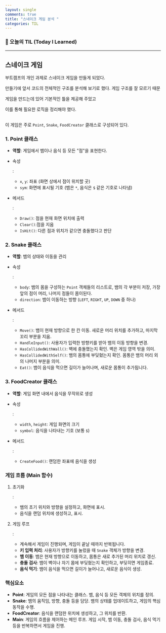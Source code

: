 ```yaml
---
layout: single
comments: true
title: "스네이크 게임 분석 "
categories: TIL
---
```






### 📆 오늘의 TIL (Today I Learned)

---

## 스네이크 게임

부트캠프의 개인 과제로 스네이크 게임을 만들게 되었다.

만들기에 앞서 코드의 전체적인 구조를 분석해 보기로 했다. 게임 구조를 잘 모르기 때문

게임을 만드는데 있어 기본적인 틀을 제공해 주었고



이를 통해 필요한 로직을 정리해야 했다.



## 

이 게임은 주로 `Point`, `Snake`, `FoodCreator` 클래스로 구성되어 있다.

### 1. **Point 클래스**

- **역할**: 게임에서 뱀이나 음식 등 모든 "점"을 표현한다.

- 속성

  :

  - `x`, `y`: 좌표 (화면 상에서 점이 위치할 곳)
  - `sym`: 화면에 표시될 기호 (뱀은 `*`, 음식은 `$` 같은 기호로 나타냄)

- 메서드

  :

  - `Draw()`: 점을 현재 화면 위치에 출력
  - `Clear()`:점을 지움 
  - `IsHit()`: 다른 점과 위치가 같으면 충돌했다고 판단

### 2. **Snake 클래스**

- **역할**: 뱀의 상태와 이동을 관리

- 속성

  :

  - `body`: 뱀의 몸을 구성하는 `Point` 객체들의 리스트로, 뱀의 각 부분이 저장, 가장 앞의 점이 머리, 나머지 점들이 몸이된다.
  - `direction`: 뱀이 이동하는 방향 (`LEFT`, `RIGHT`, `UP`, `DOWN` 중 하나)

- 메서드

  :

  - `Move()`: 뱀이 현재 방향으로 한 칸 이동. 새로운 머리 위치를 추가하고, 마지막 꼬리 부분을 지움.
  - `HandleInput()`: 사용자가 입력한 방향키를 받아 뱀의 이동 방향을 변경.
  - `HasCollidedWithWall()`: 벽에 충돌했는지 확인. 벽은 게임 영역 밖을 의미.
  - `HasCollidedWithSelf()`: 뱀의 몸통에 부딪혔는지 확인. 몸통은 뱀의 머리 외의 나머지 부분을 의미.
  - `Eat()`: 뱀이 음식을 먹으면 길이가 늘어나며, 새로운 몸통이 추가됩니다.

### 3. **FoodCreator 클래스**

- **역할**: 게임 화면 내에서 음식을 무작위로 생성

- 속성

  :

  - `width`, `height`: 게임 화면의 크기
  - `symbol`: 음식을 나타내는 기호 (보통 `$`)

- 메서드

  :

  - `CreateFood()`: 랜덤한 좌표에 음식을 생성

### **게임 흐름 (Main 함수)**

1. 초기화

   :

   - 뱀의 초기 위치와 방향을 설정하고, 화면에 표시.
   - 음식을 랜덤 위치에 생성하고, 표시.

2. 게임 루프

   :

   - 계속해서 게임이 진행되며, 게임이 끝날 때까지 반복됩니다.
   - **키 입력 처리**: 사용자가 방향키를 눌렀을 때 `Snake` 객체가 방향을 변경.
   - **뱀 이동**: 뱀은 현재 방향으로 이동하고, 몸통은 새로 추가된 머리 위치로 갱신.
   - **충돌 검사**: 뱀이 벽이나 자기 몸에 부딪혔는지 확인하고, 부딪히면 게임종료.
   - **음식 먹기**: 뱀이 음식을 먹으면 길이가 늘어나고, 새로운 음식이 생성.

### 핵심요소

- **Point**: 게임의 모든 점을 나타내는 클래스. 뱀, 음식 등 모든 객체의 위치를 정의.
- **Snake**: 뱀의 움직임, 방향, 충돌 등을 담당. 뱀의 상태를 업데이트하고, 게임의 핵심 동작을 수행.
- **FoodCreator**: 음식을 랜덤한 위치에 생성하고, 그 위치를 반환.
- **Main**: 게임의 흐름을 제어하는 메인 루프. 게임 시작, 뱀 이동, 충돌 검사, 음식 먹기 등을 반복하면서 게임을 진행.





